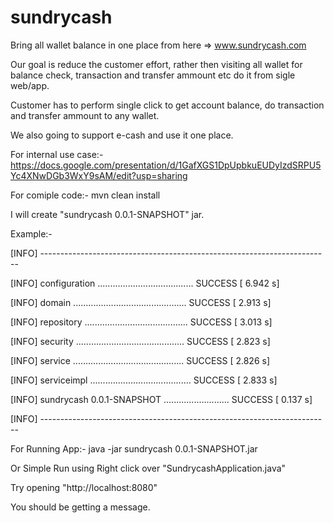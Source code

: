 # sundrycash
Bring all wallet balance in one place from here => www.sundrycash.com

Our goal is reduce the customer effort, rather then visiting all wallet for balance check, transaction and transfer ammount etc
do it from sigle web/app.

Customer has to perform single click to get account balance, do transaction and transfer ammount to any wallet.

We also going to support e-cash and use it one place.

For internal use case:- https://docs.google.com/presentation/d/1GafXGS1DpUpbkuEUDyIzdSRPU5Yc4XNwDGb3WxY9sAM/edit?usp=sharing

For comiple code:-
mvn clean install

I will create "sundrycash 0.0.1-SNAPSHOT" jar.

Example:-

[INFO] ------------------------------------------------------------------------

[INFO] configuration ...................................... SUCCESS [  6.942 s]

[INFO] domain ............................................. SUCCESS [  2.913 s]

[INFO] repository ......................................... SUCCESS [  3.013 s]

[INFO] security ........................................... SUCCESS [  2.823 s]

[INFO] service ............................................ SUCCESS [  2.826 s]

[INFO] serviceimpl ........................................ SUCCESS [  2.833 s]

[INFO] sundrycash 0.0.1-SNAPSHOT .......................... SUCCESS [  0.137 s]

[INFO] ------------------------------------------------------------------------


For Running App:-
java -jar sundrycash 0.0.1-SNAPSHOT.jar

Or Simple Run using Right click over "SundrycashApplication.java"

Try opening "http://localhost:8080"

You should be getting a message.



